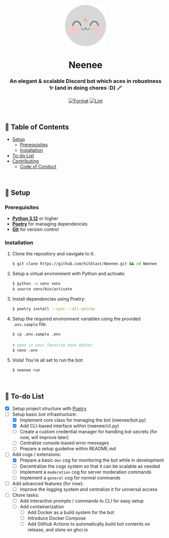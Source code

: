 <!-- SPDX-License-Identifier: MIT -->

<div align="center">

<br>
<img src="assets/neenee_dp_2x.png" width="128">
<br>

# Neenee
### An elegant & scalable Discord bot which aces in robustness<br>✨ (and in doing chores :D) 🪄

[![Format](https://github.com/hitblast/Neenee/actions/workflows/formatting.yml/badge.svg)](https://github.com/hitblast/Neenee/actions/workflows/formatting.yml)
[![Lint](https://github.com/hitblast/Neenee/actions/workflows/linting.yml/badge.svg)](https://github.com/hitblast/Neenee/actions/workflows/linting.yml)

</div>

<br>

## 🔖 Table of Contents

- [Setup](#-setup)
    - [Prerequisites](#prerequisites)
    - [Installation](#installation)
- [To-do List](#-to-do-list)
- [Contributing](#-contributing)
    - [Code of Conduct](./CODE_OF_CONDUCT.md)

<br>

## 🔨 Setup

### Prerequisites

- [**Python 3.12**](https://python.org/) or higher
- **[Poetry](https://python-poetry.org/)** for managing dependencies
- **[Git](https://git-scm.com/)** for version control

### Installation

1. Clone the repository and navigate to it: 
    ```sh
    $ git clone https://github.com/hitblast/Neenee.git && cd Neenee
    ```

2. Setup a virtual environment with Python and activate:
    ```sh
    $ python -m venv venv
    $ source venv/bin/activate
    ```

3. Install dependencies using Poetry:
    ```sh
    $ poetry install --sync --all-extras
    ```

4. Setup the required environment variables using the provided `.env.sample` file:
    ```sh
    $ cp .env.sample .env

    # open in your favorite text editor
    $ nano .env
    ```

5. Voila! You're all set to run the bot:
    ```sh
    $ neenee run
    ```

<br>

## 📝 To-do List

- [x] Setup project structure with [Poetry](https://python-poetry.org/)
- [ ] Setup basic bot infrastructure:
    - [x] Implement core class for managing the bot (neenee/bot.py)
    - [x] Add CLI-based interface within (neenee/cli.py)
    - [ ] Create a custom credential manager for handling bot secrets (for now, will improve later)
    - [ ] Centralize console-based error messages
    - [ ] Prepare a setup guideline within README.md
- [ ] Add cogs / extensions:
    - [x] Prepare a basic `dev` cog for monitoring the bot while in development
    - [ ] Decentralize the cogs system so that it can be scalable as needed
    - [ ] Implement a `moderation` cog for server moderation commands
    - [ ] Implement a `general` cog for normal commands
- [ ] Add advanced features (for now):
    - [ ] Improve the logging system and centralize it for universal access
- [ ] Chore tasks:
    - [ ] Add interactive prompts / commands to CLI for easy setup
    - [ ] Add containerization
        - [ ] Add Docker as a build system for the bot
        - [ ] Introduce Docker Compose
        - [ ] Add GitHub Actions to automatically build bot contents on release, and store on ghcr.io